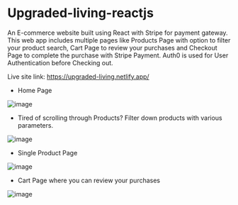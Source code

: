 # Upgraded-living-reactjs

An E-commerce website built using React with Stripe for payment gateway. This web app includes multiple pages like Products Page with option to filter your product search, Cart Page to review your purchases and Checkout Page to complete the purchase with Stripe Payment.
Auth0 is used for User Authentication before Checking out.

Live site link: https://upgraded-living.netlify.app/

- Home Page

![image](https://i.postimg.cc/tJBsZ37q/homepage.png)

- Tired of scrolling through Products? Filter down products with various parameters.

![image](https://i.postimg.cc/L6sYdb0n/products.png)

- Single Product Page

![image](https://i.postimg.cc/wx2yGp2C/single-product.png)

- Cart Page where you can review your purchases

![image](https://i.postimg.cc/Pxzphsj8/cart.png)

